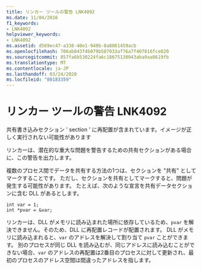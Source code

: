 ```yaml
---
title: リンカー ツールの警告 LNK4092
ms.date: 11/04/2016
f1_keywords:
- LNK4092
helpviewer_keywords:
- LNK4092
ms.assetid: d569ec47-a338-40e1-940b-8a8061459acb
ms.openlocfilehash: 706ab843f4b079b507033af76a7f407816fce820
ms.sourcegitcommit: 857fa6b530224fa6c18675138043aba9aa0619fb
ms.translationtype: MT
ms.contentlocale: ja-JP
ms.lasthandoff: 03/24/2020
ms.locfileid: "80183359"
---
```

# <a name="linker-tools-warning-lnk4092"></a>リンカー ツールの警告 LNK4092

共有書き込みセクション ' section ' に再配置が含まれています。イメージが正しく実行されない可能性があります

リンカーは、潜在的な重大な問題を警告するための共有セクションがある場合に、この警告を出力します。

複数のプロセス間でデータを共有する方法の1つは、セクションを "共有" としてマークすることです。 ただし、セクションを共有としてマークすると、問題が発生する可能性があります。 たとえば、次のような宣言を共有データセクションに含む DLL があるとします。

```
int var = 1;
int *pvar = &var;
```

リンカーは、DLL がメモリに読み込まれた場所に依存しているため、`pvar` を解決できません。そのため、DLL に再配置レコードが配置されます。 DLL がメモリに読み込まれると、`var` のアドレスを解決して割り当て `pvar` ことができます。 別のプロセスが同じ DLL を読み込むが、同じアドレスに読み込むことができない場合、`var` のアドレスの再配置は2番目のプロセスに対して更新され、最初のプロセスのアドレス空間は間違ったアドレスを指します。
